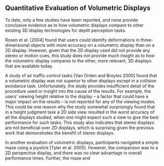## Quantitative Evaluation of Volumetric Displays

To date, only a few studies have been reported, and none provide conclusive evidence as to how volumetric displays compare to other existing 3D display technologies for depth perception tasks.

Rosen et al. [2004] found that users could identify deformations in three-dimensional objects with more accuracy on a volumetric display than on a 2D display. However, given that the 2D display used did not provide any stereo or motion cues, this study does not provide much insight as to how the volumetric display compares to the other, more relevant, 3D displays that are available today.

A study of air traffic control tasks [Van Orden and Broyles 2000] found that a volumetric display was not superior to other displays except in a collision avoidance task. Unfortunately, the study provides insufficient detail of the procedure used or insight into the cause of the results. For example, the users’ viewing height relative to the display – a factor that could have a major impact on the results – is not reported for any of the viewing modes. This could be one reason why the study somewhat surprisingly found that in a height judgment task a 2D side view resulted in the worst accuracy of all the displays studied, when one might expect such a view to give the best performance for such tasks. This study also indicates that stereo displays are not beneficial over 2D displays, which is surprising given the previous work that demonstrates the benefit of stereo displays.

In another evaluation of volumetric displays, participants navigated a simple maze using a joystick [Tyler et al. 2005]. However, the comparison was to a 2D perspective display, and there was no clear advantage in overall performance times. Further, the maze and